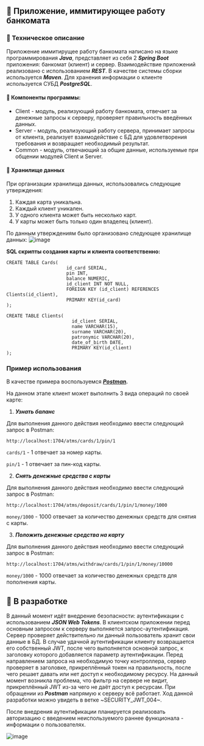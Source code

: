 ## :atm: Приложение, иммитирующее работу банкомата 

### :pencil: Техническое описание 
Приложение иммитирущее работу банкомата написано на языке программирования ***Java***, представляет из себя 2 ***Spring Boot*** приложения: банкомат (клиент) и сервер. Взаимодействие приложений реализовано с использованием ***REST***. В качестве системы сборки используется ***Maven***. Для хранения информации о клиенте используется СУБД ***PostgreSQL***.

#### :file_folder: Компоненты программы: 
- Client - модуль, реализующий работу банкомата, отвечает за денежные запросы к серверу, проверяет правильность введённых данных.
- Server - модуль, реализующий работу сервера, принимает запросы от клиента, реализует взаимодействие с БД для удовлетворения требования и возвращает необходимый результат.
- Common - модуль, отвечающий за общие данные, используемые при общении модулей Client и Server.

#### :floppy_disk: Хранилище данных 
При организации хранилища данных, использовались следующие утверждения:
1) Каждая карта уникальна.
2) Каждый клиент уникален.
3) У одного клиента может быть несколько карт.
4) У карты может быть только один владелец (клиент).

По данным утверждениям было организовано следующее хранилище данных:
![image](https://user-images.githubusercontent.com/59023791/162625353-d92a9025-9a86-4478-a59c-82d771b64db2.png)

**SQL скрипты создания карты и клиента соответственно:**
```
CREATE TABLE Cards(
                      id_card SERIAL,
                      pin INT,
                      balance NUMERIC,
                      id_client INT NOT NULL,
                      FOREIGN KEY (id_client) REFERENCES Clients(id_client),
                      PRIMARY KEY(id_card)
);
```

```
CREATE TABLE Clients(
                        id_client SERIAL,
                        name VARCHAR(15),
                        surname VARCHAR(20),
                        patronymic VARCHAR(20),
                        date_of_birth DATE,
                        PRIMARY KEY(id_client)
);
```
### Пример использования
В качестве примера воспользуемся ***[Postman](https://www.postman.com/company/about-postman/).***
   
На данном этапе клиент может выполнить 3 вида операций по своей карте:
1) ***Узнать баланс***           
    
Для выполнения данного действия необходимо ввести следующий запрос в Postman:
```
http://localhost:1704/atms/cards/1/pin/1 
``` 
`cards/1` - 1 отвечает за номер карты.
   
`pin/1` - 1 отвечает за пин-код карты.

2) ***Снять денежные средства с карты***   

Для выполнения данного действия необходимо ввести следующий запрос в Postman:
```
http://localhost:1704/atms/deposit/cards/1/pin/1/money/1000
```
   
`money/1000` - 1000 отвечает за количество денежных средств для снятия с карты.
   
3) ***Положить денежные средства на карту***
   
Для выполнения данного действия необходимо ввести следующий запрос в Postman:
```
http://localhost:1704/atms/withdraw/cards/1/pin/1/money/10000 
```
`money/1000` - 1000 отвечает за количество денежных средств для пополнения карты.
   

## :speech_balloon: В разработке 
В данный момент идёт внедрение безопасности: аутентификации с использованием ***JSON Web Tokens***.
В клиентском приложении перед основным запросом к серверу выполняется запрос-аутентификация. Сервер проверяет действительно ли данный пользователь хранит свои данные в БД. В случае удачной аутентификации клиенту возвращается его собственный JWT, после чего выполняется основной запрос, к заголовку которого добавляется параметр аутентификации. Перед направлением запроса на необходимую точку контроллера, сервер проверяет в заголовке, прикреплённый токен на правильность, после чего решает давать или нет доступ к необходимому ресурсу.
На данный момент возникла проблема, что фильтр на сервере не видит, прикреплённый JWT из-за чего не даёт доступ к ресурсам. При обращении из ***Postman*** напрямую к серверу всё работает.
Ход данной разработки можно увидеть в ветке ~SECURITY_JWT_004~.
   
После внедрения аутентификации планируется реализовать авторизацию с введением неиспользуемого раннее функционала - информации о пользователях.

![image](https://user-images.githubusercontent.com/59023791/162626773-e95b9cda-928e-4474-8b9d-e8770f2d9346.png)
